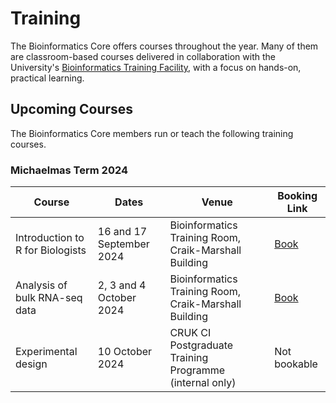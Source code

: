 # Training

The Bioinformatics Core offers courses throughout the year. Many of them are classroom-based courses delivered in collaboration with the University's [Bioinformatics Training Facility](https://bioinfotraining.bio.cam.ac.uk/), with a focus on hands-on, practical learning.

## Upcoming Courses
The Bioinformatics Core members run or teach the following training courses.

### Michaelmas Term 2024


|Course                                              |       Dates      |       Venue         | Booking Link |
|----------------------------------------------------|------------------|---------------------|--------------|
|Introduction to R for Biologists                    | 16 and 17 September 2024| Bioinformatics Training Room, Craik-Marshall Building| [Book](https://training.cam.ac.uk/bioinformatics/event/5296424)|
|Analysis of bulk RNA-seq data                       |2, 3 and 4 October 2024|Bioinformatics Training Room, Craik-Marshall Building| [Book](https://training.cam.ac.uk/bioinformatics/event/5290335)|
|Experimental design|10 October 2024|CRUK CI Postgraduate Training Programme (internal only)|Not bookable|

